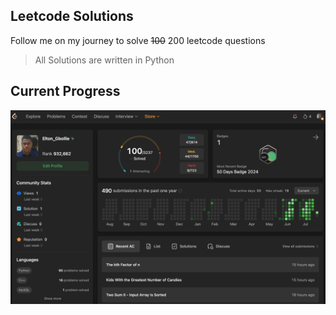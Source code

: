 ## Leetcode Solutions

Follow me on my journey to solve ~~100~~ 200 leetcode questions
> All Solutions are written in Python
## Current Progress
![preview img](/preview1.png)
